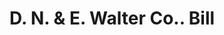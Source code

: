 ---
doi: 10.7916/D81V6S0R
date_other: '1900'
date_other_textual: 1900-1909
form: printed ephemera
genre:
- Invoices
name:
- D. N. & E. Walter Co.
object_in_context_url: https://biggert.cul.columbia.edu/items/view/ave_biggert_00027
subject_hierarchical_geographic:
- San Francisco, California, United States
subject_name:
- D. N. & E. Walter Co.
title: D. N. & E. Walter Co.. Bill
sort_title: D. N. & E. Walter Co.. Bill
call_number: ave_biggert_00027
coordinates:
- 37.78333333333333,-122.41666666666667
pid: ave_biggert_00027
identifiers: ave_biggert_00027
thumbnail: https://derivativo-3.library.columbia.edu/iiif/2/ldpd:342713/full/!256,256/0/native.jpg
permalink: "/items/ave_biggert_00027/"
layout: iiif-image-page
---